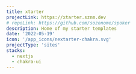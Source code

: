 ```yaml
---
title: xtarter
projectLink: https://xtarter.sznm.dev
# repoLink: https://github.com/sozonome/spoker
description: Home of my starter templates
date: '2022-05-19'
icon: '/app_icons/nextarter-chakra.svg'
projectType: 'sites'
stacks:
  - nextjs
  - chakra-ui
---
```

